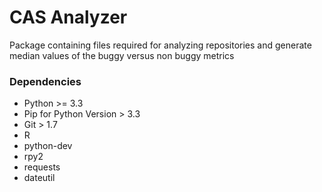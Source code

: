 CAS Analyzer
==========

Package containing files required for analyzing repositories and generate median values of the buggy versus non buggy metrics

### Dependencies
* Python  >= 3.3
* Pip for Python Version > 3.3
* Git > 1.7
* R
* python-dev
* rpy2
* requests
* dateutil 
